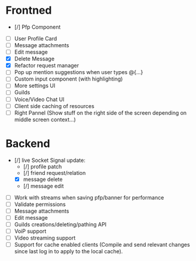 # Frontned
- [/] Pfp Component
- [ ] User Profile Card
- [ ] Message attachments
- [ ] Edit message
- [x] Delete Message
- [x] Refactor request manager
- [ ] Pop up mention suggestions when user types @{...}
- [ ] Custom input component (with highlighting)
- [ ] More settings UI
- [ ] Guilds
- [ ] Voice/Video Chat UI
- [ ] Client side caching of resources
- [ ] Right Pannel (Show stuff on the right side of the screen depending on middle screen context...)

# Backend
- [/] live Socket Signal update:
    - [/] profile patch
    - [/] friend request/relation
    - [x] message delete
    - [/] message edit
- [ ] Work with streams when saving pfp/banner for performance
- [ ] Validate permissions
- [ ] Message attachments
- [ ] Edit message
- [ ] Guilds creations/deleting/pathing API
- [ ] VoiP support
- [ ] Video streaming support
- [ ] Support for cache enabled clients (Compile and send relevant changes since last log in to apply to the local cache).
